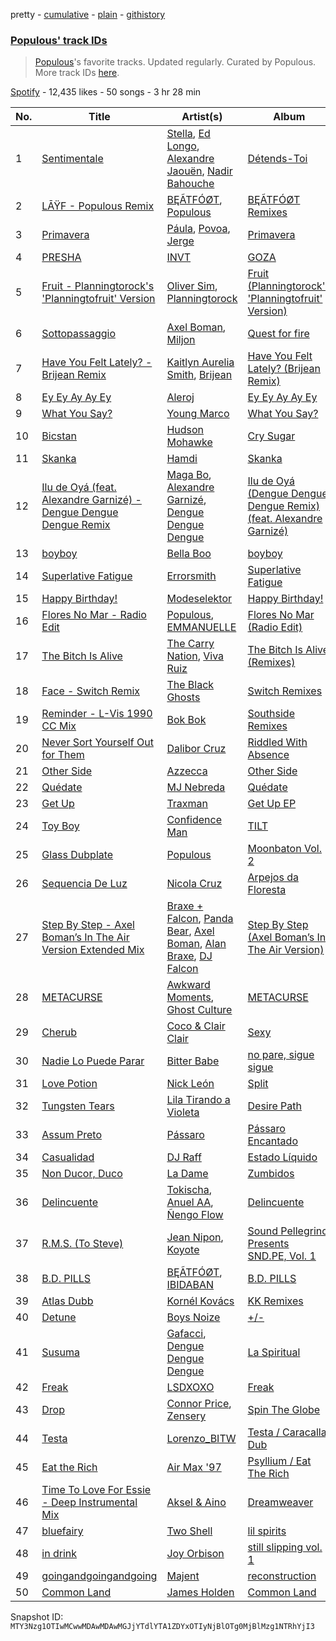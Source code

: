 pretty - [cumulative](/playlists/cumulative/37i9dQZF1DWWye7T9y0Pwf.md) - [plain](/playlists/plain/37i9dQZF1DWWye7T9y0Pwf) - [githistory](https://github.githistory.xyz/mackorone/spotify-playlist-archive/blob/main/playlists/plain/37i9dQZF1DWWye7T9y0Pwf)

### [Populous' track IDs](https://open.spotify.com/playlist/37i9dQZF1DWWye7T9y0Pwf)

> <a href="spotify:artist:5Uy8Skuxzxf38jMDTndKIU">Populous</a>'s favorite tracks\. Updated regularly\. Curated by Populous\. More track IDs <a href="spotify:genre:track\_id">here</a>.

[Spotify](https://open.spotify.com/user/spotify) - 12,435 likes - 50 songs - 3 hr 28 min

| No. | Title | Artist(s) | Album | Length |
|---|---|---|---|---|
| 1 | [Sentimentale](https://open.spotify.com/track/6HC7B4m4j4TA7wR9XGTIXh) | [Stella](https://open.spotify.com/artist/5w3hiAOQKr9glXE15H4A6e), [Ed Longo](https://open.spotify.com/artist/3nqWfkB8tEeGxqYgwzg6U4), [Alexandre Jaouën](https://open.spotify.com/artist/6zNqQ0C7QYYzvmKjHiSh93), [Nadir Bahouche](https://open.spotify.com/artist/1evsIwC3jP7RkwFWmBiUIO) | [Détends\-Toi](https://open.spotify.com/album/6OlWZuO3iT7RbhcmqPCbCK) | 4:36 |
| 2 | [LĀŸF \- Populous Remix](https://open.spotify.com/track/4g6EgaPqsjjXCOORdluqxP) | [BĘÃTFÓØT](https://open.spotify.com/artist/2d9UgZFb4N4JSmq1B3D42P), [Populous](https://open.spotify.com/artist/5Uy8Skuxzxf38jMDTndKIU) | [BĘÃTFÓØT Remixes](https://open.spotify.com/album/72PvyITk8VPI6KrCMjpSOC) | 4:42 |
| 3 | [Primavera](https://open.spotify.com/track/63jFcJF0c64Z8FgpzcEOdc) | [Páula](https://open.spotify.com/artist/6WyiMho6QZd0LEcNqqTZNY), [Povoa](https://open.spotify.com/artist/6K3ZMm8QvrVvEds0ZjKrwC), [Jerge](https://open.spotify.com/artist/4irc3y7F0tnbvqhcxbolLT) | [Primavera](https://open.spotify.com/album/4oLGADfHR84dT1ZrwlbRC5) | 4:52 |
| 4 | [PRESHA](https://open.spotify.com/track/2kli67zOrxutDpkEYmxNsL) | [INVT](https://open.spotify.com/artist/7iS41tYQBUyJsZYcxCse0D) | [GOZA](https://open.spotify.com/album/3QCwT3T75m3gFouT4fEZPi) | 4:29 |
| 5 | [Fruit \- Planningtorock's 'Planningtofruit' Version](https://open.spotify.com/track/1SxBgpXcOIlTil9D5Ej0Te) | [Oliver Sim](https://open.spotify.com/artist/4KDu9uqzqseVCpQXMa8Pvm), [Planningtorock](https://open.spotify.com/artist/7qHOphlWaJrfFa0BqpayDG) | [Fruit \(Planningtorock's 'Planningtofruit' Version\)](https://open.spotify.com/album/29vN06x1mgrQGxGvozqX4b) | 3:52 |
| 6 | [Sottopassaggio](https://open.spotify.com/track/6nTD7S8Tb9DrK1FAZe9KTV) | [Axel Boman](https://open.spotify.com/artist/59qo8jHDlC1i30HVjQQW3O), [Miljon](https://open.spotify.com/artist/1cQDZ3vvObFtSUrCIxGig7) | [Quest for fire](https://open.spotify.com/album/51Eh5swWIzptOHAJmuYkvL) | 5:41 |
| 7 | [Have You Felt Lately? \- Brijean Remix](https://open.spotify.com/track/0wR3uEmtFQLqNVkXbB219d) | [Kaitlyn Aurelia Smith](https://open.spotify.com/artist/6P86FLVAK4sxu8OhyQJBvH), [Brijean](https://open.spotify.com/artist/2TRNyrjoKJnqSc9G8jCZfb) | [Have You Felt Lately? \(Brijean Remix\)](https://open.spotify.com/album/4Rr4ZzOpiDaTAA3gJY6LsM) | 3:58 |
| 8 | [Ey Ey Ay Ay Ey](https://open.spotify.com/track/1u9EsSivxOyR10WaxgLbry) | [Aleroj](https://open.spotify.com/artist/54m3plxbB6d8a0oIADRAgh) | [Ey Ey Ay Ay Ey](https://open.spotify.com/album/0DtNGAydyAu90RRQQlI5By) | 3:40 |
| 9 | [What You Say?](https://open.spotify.com/track/22quZFeltYbo325rn3ktTe) | [Young Marco](https://open.spotify.com/artist/7zpN81tVvPwlHcJSkSCyRa) | [What You Say?](https://open.spotify.com/album/2yRIzD4GpnSNlGw5gt0Y1o) | 3:23 |
| 10 | [Bicstan](https://open.spotify.com/track/2xye1raSO8KLUD6DiX8DEW) | [Hudson Mohawke](https://open.spotify.com/artist/6olWbKW2VLhFCHfOi0iEDb) | [Cry Sugar](https://open.spotify.com/album/5J2NqsDqtVGCqb0bqQf3RU) | 4:45 |
| 11 | [Skanka](https://open.spotify.com/track/3M2l5Rh3qLjHzgVEWbyAbZ) | [Hamdi](https://open.spotify.com/artist/7vvicoei9BbKpZix8qSeLg) | [Skanka](https://open.spotify.com/album/6VdZkGxkcdhZebv9u7solf) | 3:41 |
| 12 | [Ilu de Oyá \(feat\. Alexandre Garnizé\) \- Dengue Dengue Dengue Remix](https://open.spotify.com/track/50v0jareYQeJjhGHwyutUQ) | [Maga Bo](https://open.spotify.com/artist/5LVpFfblbOVmGnrgTEnN4Q), [Alexandre Garnizé](https://open.spotify.com/artist/63BWhK0DqP5khbU3Z6JCrg), [Dengue Dengue Dengue](https://open.spotify.com/artist/4dNjJV9AjGqHzkZualfhnG) | [Ilu de Oyá \(Dengue Dengue Dengue Remix\) \(feat\. Alexandre Garnizé\)](https://open.spotify.com/album/5QB866cltKM1DKSXd5Iuqm) | 2:53 |
| 13 | [boyboy](https://open.spotify.com/track/4nPxslqyW55H8Mye6bAXle) | [Bella Boo](https://open.spotify.com/artist/1Rwokb27xxRMZC0zWA8i6C) | [boyboy](https://open.spotify.com/album/5KWyMPo5dvb1CCikTcBiEs) | 3:43 |
| 14 | [Superlative Fatigue](https://open.spotify.com/track/2qrgd42yEdGFGtxg7TGaZN) | [Errorsmith](https://open.spotify.com/artist/0GBfmQlQSoO1OBxO8Y73vB) | [Superlative Fatigue](https://open.spotify.com/album/75T1MpAUzvz3iQusfC020o) | 4:56 |
| 15 | [Happy Birthday!](https://open.spotify.com/track/5X3CY39DE81DkmOuNQArp0) | [Modeselektor](https://open.spotify.com/artist/2jYMYP2SVifgmzNRQJx3SJ) | [Happy Birthday!](https://open.spotify.com/album/35UfEsbY9yxTtDSkmQ8vR7) | 4:03 |
| 16 | [Flores No Mar \- Radio Edit](https://open.spotify.com/track/7Bi5S5rbQIGe57Ckq95AR1) | [Populous](https://open.spotify.com/artist/5Uy8Skuxzxf38jMDTndKIU), [EMMANUELLE](https://open.spotify.com/artist/1C2Gz0VQuVWtaLWd54ujI5) | [Flores No Mar \(Radio Edit\)](https://open.spotify.com/album/13pN5e0Jmu4CiQFJPHLJ4S) | 4:23 |
| 17 | [The Bitch Is Alive](https://open.spotify.com/track/5cCAZNjDmEB8lAKw2NL8zZ) | [The Carry Nation](https://open.spotify.com/artist/0PDEs0724hDGxKb5vD5hj1), [Viva Ruiz](https://open.spotify.com/artist/40K5S5VsnkBmcW1SnpFKJz) | [The Bitch Is Alive \(Remixes\)](https://open.spotify.com/album/2bO5l6QBFStEVKnsApcPAg) | 7:24 |
| 18 | [Face \- Switch Remix](https://open.spotify.com/track/0CdgeovgwEjDFI2rHrBkZn) | [The Black Ghosts](https://open.spotify.com/artist/6j0sVXUMU7BEZZ5cfEwjkq) | [Switch Remixes](https://open.spotify.com/album/4McmUjehvx3ayzIrmqEBVL) | 5:46 |
| 19 | [Reminder \- L\-Vis 1990 CC Mix](https://open.spotify.com/track/1squQIQHpOo4SI7YxyqxPD) | [Bok Bok](https://open.spotify.com/artist/2qUNVIgjpwhQ3gGpM1Nrok) | [Southside Remixes](https://open.spotify.com/album/76VO2q9sxHgk1pQ9J8gOyA) | 5:39 |
| 20 | [Never Sort Yourself Out for Them](https://open.spotify.com/track/4NtUxZLf3bzzSWn0784XZp) | [Dalibor Cruz](https://open.spotify.com/artist/4GBlkxnVAcOYa3uSuSPPQw) | [Riddled With Absence](https://open.spotify.com/album/0Ue0zjj16S8sYUNk1iyD95) | 6:04 |
| 21 | [Other Side](https://open.spotify.com/track/6gLDnzjpM0AwOeh9NmmHE0) | [Azzecca](https://open.spotify.com/artist/2k5DY2QDU3kBi5DX7OQlWj) | [Other Side](https://open.spotify.com/album/58HGBPnIEFhg9y7BbLqmKc) | 4:04 |
| 22 | [Quédate](https://open.spotify.com/track/4jxWAYRsa7Gshx1a1eY3cQ) | [MJ Nebreda](https://open.spotify.com/artist/1h6b4y2ObngnFpgEwry7Fy) | [Quédate](https://open.spotify.com/album/7an3UboNMfILI1SL0Yopsf) | 3:43 |
| 23 | [Get Up](https://open.spotify.com/track/6keFRZPynp0vF8QqfOGfgR) | [Traxman](https://open.spotify.com/artist/0KyFKunOclAI5jah1T55lh) | [Get Up EP](https://open.spotify.com/album/0ZtRqVFGSFXnTtzJTKp1pH) | 5:13 |
| 24 | [Toy Boy](https://open.spotify.com/track/6qeUBkdeKrKg0d1zQ2gjpd) | [Confidence Man](https://open.spotify.com/artist/0RwXnFrEoI8tltFvYpJgP6) | [TILT](https://open.spotify.com/album/0X9CpcnwoPgzznLDDGx8PI) | 3:30 |
| 25 | [Glass Dubplate](https://open.spotify.com/track/3vnX4TRwcACs82ABYQgr2p) | [Populous](https://open.spotify.com/artist/5Uy8Skuxzxf38jMDTndKIU) | [Moonbaton Vol\. 2](https://open.spotify.com/album/2X8xapDDvIYUycnSwPrX7I) | 5:13 |
| 26 | [Sequencia De Luz](https://open.spotify.com/track/1O7XPre6Eh2jaRgbF96ZT1) | [Nicola Cruz](https://open.spotify.com/artist/0OltT51j3hIkgaDJqqPzDn) | [Arpejos da Floresta](https://open.spotify.com/album/4CsUV9pF1fzbDhoOSNSmnD) | 5:24 |
| 27 | [Step By Step \- Axel Boman’s In The Air Version Extended Mix](https://open.spotify.com/track/2LRQ6NaLbmWLa6rysOGTIV) | [Braxe + Falcon](https://open.spotify.com/artist/10sZHUBkoiCLucz4bbCEBA), [Panda Bear](https://open.spotify.com/artist/1R84VlXnFFULOsWWV8IrCQ), [Axel Boman](https://open.spotify.com/artist/59qo8jHDlC1i30HVjQQW3O), [Alan Braxe](https://open.spotify.com/artist/24JRvbKfTcF2x7c2kCCJrW), [DJ Falcon](https://open.spotify.com/artist/7mLoDOOVW8VlPUTii10xH5) | [Step By Step \(Axel Boman’s In The Air Version\)](https://open.spotify.com/album/5cOYhU6gw1uoUpLrbp6zE9) | 6:05 |
| 28 | [METACURSE](https://open.spotify.com/track/22UD2I40vDexjsB925wEEM) | [Awkward Moments](https://open.spotify.com/artist/7cOkx7Bfr5L9j5VVkOAWXW), [Ghost Culture](https://open.spotify.com/artist/4M6Kt4GVjpLYpygyNOHwdt) | [METACURSE](https://open.spotify.com/album/7DHK1O4rT7xHUtv3mM2S59) | 5:08 |
| 29 | [Cherub](https://open.spotify.com/track/5xNZSB7R9u4PRyK8Gnpl0h) | [Coco & Clair Clair](https://open.spotify.com/artist/5FkMS3KgG0cjiRm250NFTJ) | [Sexy](https://open.spotify.com/album/3KMEvR3Z94dD31r3CEyoiq) | 1:50 |
| 30 | [Nadie Lo Puede Parar](https://open.spotify.com/track/6bojZ3j4aNWe8kDrrzdtET) | [Bitter Babe](https://open.spotify.com/artist/59wTkFdKKx7y6z4PFfRGhW) | [no pare, sigue sigue](https://open.spotify.com/album/1aINkEC7oIT5OVJt1kdWGz) | 3:42 |
| 31 | [Love Potion](https://open.spotify.com/track/0SfYt5CDimIbJgluvzHj1O) | [Nick León](https://open.spotify.com/artist/3qOGTt4eTeEkCn3efhAGu2) | [Split](https://open.spotify.com/album/0ltM1qrSb6iUi6hCowCfNT) | 5:13 |
| 32 | [Tungsten Tears](https://open.spotify.com/track/6c6Ca3lJcigHoufkh6rdJr) | [Lila Tirando a Violeta](https://open.spotify.com/artist/1ZD9xcoRJKY4ldaV4UuAhx) | [Desire Path](https://open.spotify.com/album/4QMLBkfHh8ZrBLm3HGDx9V) | 3:34 |
| 33 | [Assum Preto](https://open.spotify.com/track/7KYHarhxOxAN69XTfSRpyD) | [Pássaro](https://open.spotify.com/artist/1gZOnfJzeHdmizwvHZ6UVt) | [Pássaro Encantado](https://open.spotify.com/album/2QWa29SjwokPvTkBOdX8TS) | 4:04 |
| 34 | [Casualidad](https://open.spotify.com/track/0CMJvuT5UWYekzP7pGp6YL) | [DJ Raff](https://open.spotify.com/artist/1yBSX25jjXRF6KqAKGygy2) | [Estado Líquido](https://open.spotify.com/album/1P4MSPwag9zLph3aFa20qI) | 3:17 |
| 35 | [Non Ducor, Duco](https://open.spotify.com/track/1mBoU3AaKM7oCeQHo4x9fY) | [La Dame](https://open.spotify.com/artist/54Q8qIoBykaWAiezuqqXQ5) | [Zumbidos](https://open.spotify.com/album/4Qhd4YrN04rM9TQ52qpiUS) | 3:29 |
| 36 | [Delincuente](https://open.spotify.com/track/2ROQe6QkIXODJRx0y8UjzV) | [Tokischa](https://open.spotify.com/artist/2p4aN0Uxkk3iT3HK0cJ2cJ), [Anuel AA](https://open.spotify.com/artist/2R21vXR83lH98kGeO99Y66), [Ñengo Flow](https://open.spotify.com/artist/12vb80Km0Ew53ABfJOepVz) | [Delincuente](https://open.spotify.com/album/3QySYdsvCpB84Tvzkj24Ta) | 3:46 |
| 37 | [R.M.S\. \(To Steve\)](https://open.spotify.com/track/2F6FlRRBY3trqHgczdmMAW) | [Jean Nipon](https://open.spotify.com/artist/0YSVsf3RS0Grm70tGrghn7), [Koyote](https://open.spotify.com/artist/6DGZ08lAFSlGJYsj8vylo3) | [Sound Pellegrino Presents SND.PE, Vol\. 1](https://open.spotify.com/album/5ZMmDjuKNONmSyQJamI6Q4) | 5:00 |
| 38 | [B.D\. PILLS](https://open.spotify.com/track/65RJVqsbjiag2747MYrtom) | [BĘÃTFÓØT](https://open.spotify.com/artist/2d9UgZFb4N4JSmq1B3D42P), [IBIDABAN](https://open.spotify.com/artist/2SFOGylrITLuVMkoz0noCy) | [B.D\. PILLS](https://open.spotify.com/album/5ARil6ogV5u1zBefVqu02t) | 2:32 |
| 39 | [Atlas Dubb](https://open.spotify.com/track/4sOVPsSuUE6DgBBI6Vkwf1) | [Kornél Kovács](https://open.spotify.com/artist/0Ij7th9uWcDVYNAIOn5W22) | [KK Remixes](https://open.spotify.com/album/0zNeD1abzRlN6QRRUazzNl) | 2:04 |
| 40 | [Detune](https://open.spotify.com/track/66PV2NZFhSyPGIu1sguSGz) | [Boys Noize](https://open.spotify.com/artist/62k5LKMhymqlDNo2DWOvvv) | [+/\-](https://open.spotify.com/album/76360gDUYhTAsphjiXM9gA) | 3:46 |
| 41 | [Susuma](https://open.spotify.com/track/6u3knmnWDBULKFW08Qsx4m) | [Gafacci](https://open.spotify.com/artist/72qc1S2CYJyPc1vpTBDJfG), [Dengue Dengue Dengue](https://open.spotify.com/artist/4dNjJV9AjGqHzkZualfhnG) | [La Spiritual](https://open.spotify.com/album/4xtFfDbcrLVDVkO7nSEyrg) | 3:40 |
| 42 | [Freak](https://open.spotify.com/track/7w7rUZJKHDSB5Naqw3vcxM) | [LSDXOXO](https://open.spotify.com/artist/2M2blWl1LBN2UoxlJdaug2) | [Freak](https://open.spotify.com/album/4az2wznRc4hPHy94DdabI0) | 2:28 |
| 43 | [Drop](https://open.spotify.com/track/5HrBwBW9Teiys6bYlsOZpm) | [Connor Price](https://open.spotify.com/artist/5zixe6AbgXPqt4c1uSl94L), [Zensery](https://open.spotify.com/artist/5B5A66ePBh1rHxaiFwuQIf) | [Spin The Globe](https://open.spotify.com/album/1HkGRJtlIFAMDKpEgGxF0M) | 2:08 |
| 44 | [Testa](https://open.spotify.com/track/56HURNYEgiEE4g4Dnh4Zh0) | [Lorenzo\_BITW](https://open.spotify.com/artist/3Za28S9hIyeyGQmAk8d4FV) | [Testa / Caracalla Dub](https://open.spotify.com/album/1shKBzBkcXLzJcJszjI2fp) | 3:20 |
| 45 | [Eat the Rich](https://open.spotify.com/track/3hqhYbFx5AMYaDGbwDD7HU) | [Air Max '97](https://open.spotify.com/artist/5DTUVDQxl5fDiY2plzFP9R) | [Psyllium / Eat The Rich](https://open.spotify.com/album/1VvK1icuIFlF3BAhfxlRvH) | 5:04 |
| 46 | [Time To Love For Essie \- Deep Instrumental Mix](https://open.spotify.com/track/24vynq2EE34OxxcGPDu3mQ) | [Aksel & Aino](https://open.spotify.com/artist/4OC2ykcgmaj4XepHY1AEYO) | [Dreamweaver](https://open.spotify.com/album/32eUQjRViq4uOcIkbzy0Hz) | 4:29 |
| 47 | [bluefairy](https://open.spotify.com/track/4EF0sD3FSWxf6w5VOuoQir) | [Two Shell](https://open.spotify.com/artist/4mcHKwboFDmpDBQ4fiOrf3) | [lil spirits](https://open.spotify.com/album/1qSGvtNStL6ELifn51W1va) | 3:51 |
| 48 | [in drink](https://open.spotify.com/track/4S0n4EjyfqdbVSGTPItnQQ) | [Joy Orbison](https://open.spotify.com/artist/0aIpJqqTLf683ojWREc5lg) | [still slipping vol\. 1](https://open.spotify.com/album/5atrOg1aO4d5KEcYo4UBIA) | 2:55 |
| 49 | [goingandgoingandgoing](https://open.spotify.com/track/2DXnB0HcwKGdJjnEOAqv5f) | [Majent](https://open.spotify.com/artist/6pTVLPzvYW3SvwfyjDxtXX) | [reconstruction](https://open.spotify.com/album/0CY9tBEi0xRDLW8L5FeaIl) | 2:10 |
| 50 | [Common Land](https://open.spotify.com/track/1GzMcuifCMSYlfYkGK3fYW) | [James Holden](https://open.spotify.com/artist/15e0X6NuMsVuHi7AZhcfyI) | [Common Land](https://open.spotify.com/album/6qfUGWERKWc8Q0Mcsh0CUr) | 5:21 |

Snapshot ID: `MTY3Nzg1OTIwMCwwMDAwMDAwMGJjYTdlYTA1ZDYxOTIyNjBlOTg0MjBlMzg1NTRhYjI3`
